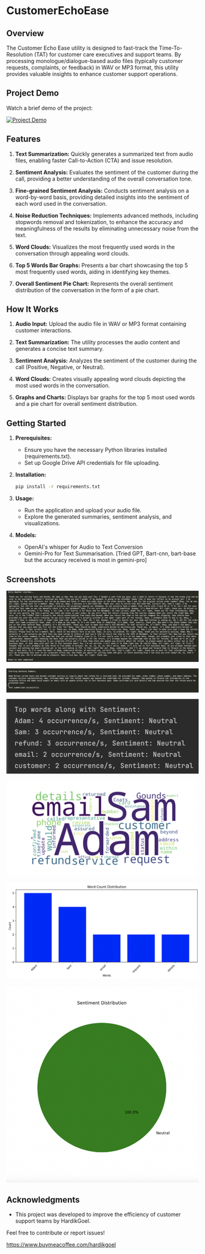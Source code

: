 # CustomerEchoEase

## Overview

The Customer Echo Ease utility is designed to fast-track the Time-To-Resolution (TAT) for customer care executives and support teams. By processing monologue/dialogue-based audio files (typically customer requests, complaints, or feedback) in WAV or MP3 format, this utility provides valuable insights to enhance customer support operations.

## Project Demo

Watch a brief demo of the project:

[![Project Demo](http://img.youtube.com/vi/3sXMmNe41uk/0.jpg)](http://www.youtube.com/watch?v=3sXMmNe41uk)


## Features

1. **Text Summarization:** Quickly generates a summarized text from audio files, enabling faster Call-to-Action (CTA) and issue resolution.

2. **Sentiment Analysis:** Evaluates the sentiment of the customer during the call, providing a better understanding of the overall conversation tone.

3. **Fine-grained Sentiment Analysis:** Conducts sentiment analysis on a word-by-word basis, providing detailed insights into the sentiment of each word used in the conversation.

4. **Noise Reduction Techniques:** Implements advanced methods, including stopwords removal and tokenization, to enhance the accuracy and meaningfulness of the results by eliminating unnecessary noise from the text.

5. **Word Clouds:** Visualizes the most frequently used words in the conversation through appealing word clouds.

6. **Top 5 Words Bar Graphs:** Presents a bar chart showcasing the top 5 most frequently used words, aiding in identifying key themes.

7. **Overall Sentiment Pie Chart:** Represents the overall sentiment distribution of the conversation in the form of a pie chart.


## How It Works

1. **Audio Input:** Upload the audio file in WAV or MP3 format containing customer interactions.

2. **Text Summarization:** The utility processes the audio content and generates a concise text summary.

3. **Sentiment Analysis:** Analyzes the sentiment of the customer during the call (Positive, Negative, or Neutral).
 
4. **Word Clouds:** Creates visually appealing word clouds depicting the most used words in the conversation.

5. **Graphs and Charts:** Displays bar graphs for the top 5 most used words and a pie chart for overall sentiment distribution.


## Getting Started

1. **Prerequisites:**
    - Ensure you have the necessary Python libraries installed (requirements.txt).
    - Set up Google Drive API credentials for file uploading.

2. **Installation:**
    ```bash
    pip install -r requirements.txt
    ```

3. **Usage:**
    - Run the application and upload your audio file.
    - Explore the generated summaries, sentiment analysis, and visualizations.
   
4. **Models:**
    - OpenAI's whisper for Audio to Text Conversion
    - Gemini-Pro for Text Summarisation.
      [Tried GPT, Bart-cnn, bart-base but the accuracy received is most in gemini-pro]


## Screenshots

![Audio_Text_Conversion](docs/images/aud_text_conversion.png)

![Text Summarization](docs/images/text_summarization.png)

![Sentiment Analysis](docs/images/sentiment_analysis.png)

![Word Clouds](docs/images/word_clouds.png)

![Top 5 Words Bar Graph](docs/images/top_words_bar_graph.png)

![Overall Sentiment Pie Chart](docs/images/sentiment_pie_chart.png)

## Acknowledgments

- This project was developed to improve the efficiency of customer support teams by HardikGoel.

Feel free to contribute or report issues!

https://www.buymeacoffee.com/hardikgoel